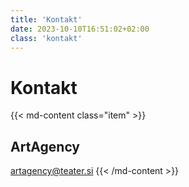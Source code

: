 ```yaml
---
title: 'Kontakt'
date: 2023-10-10T16:51:02+02:00
class: 'kontakt'
---
```


# Kontakt
{{< md-content class="item" >}}
  ## ArtAgency
  [artagency@teater.si](mailto:artagency@teater.si)
{{< /md-content >}}
